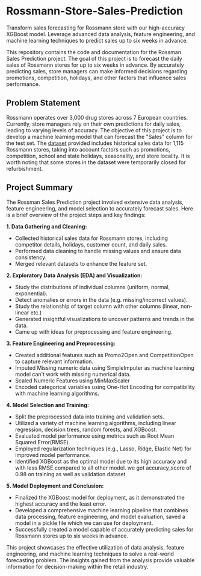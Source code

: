 # Rossmann-Store-Sales-Prediction
Transform sales forecasting for Rossmann store with our high-accuracy XGBoost model. Leverage advanced data analysis, feature engineering, and machine learning techniques to predict sales up to six weeks in advance.

This repository contains the code and documentation for the Rossman Sales Prediction project. The goal of this project is to forecast the daily sales of Rossmann stores for up to six weeks in advance. By accurately predicting sales, store managers can make informed decisions regarding promotions, competition, holidays, and other factors that influence sales performance.

## Problem Statement
Rossmann operates over 3,000 drug stores across 7 European countries. Currently, store managers rely on their own predictions for daily sales, leading to varying levels of accuracy. The objective of this project is to develop a machine learning model that can forecast the "Sales" column for the test set. The [dataset](https://www.kaggle.com/c/rossmann-store-sales/data) provided includes historical sales data for 1,115 Rossmann stores, taking into account factors such as promotions, competition, school and state holidays, seasonality, and store locality. It is worth noting that some stores in the dataset were temporarily closed for refurbishment.

## Project Summary

The Rossman Sales Prediction project involved extensive data analysis, feature engineering, and model selection to accurately forecast sales. Here is a brief overview of the project steps and key findings:

**1. Data Gathering and Cleaning:**

 * Collected historical sales data for Rossmann stores, including competitor details, holidays, customer count, and daily sales.
 * Performed data cleaning to handle missing values and ensure data consistency.
 * Merged relevant datasets to enhance the feature set.

**2. Exploratory Data Analysis (EDA) and Visualization:**

* Study the distributions of individual columns (uniform, normal, exponential).
* Detect anomalies or errors in the data (e.g. missing/incorrect values).
* Study the relationship of target column with other columns (linear, non-linear etc.)
* Generated insightful visualizations to uncover patterns and trends in the data.
* Came up with ideas for preprocessing and feature engineering.

**3. Feature Engineering and Preprocessing:**

* Created additional features such as Promo2Open and CompetitionOpen to capture relevant information.
* Imputed Missing numeric data using SimpleImputer as machine learning model can't work with missing numerical data.
* Scaled Numeric Features using MinMaxScaler
* Encoded categorical variables using One-Hot Encoding for compatibility with machine learning algorithms.

**4. Model Selection and Training:**

* Split the preprocessed data into training and validation sets.
* Utilized a variety of machine learning algorithms, including linear regression, decision trees, random forests, and XGBoost.
* Evaluated model performance using metrics such as Root Mean Squared Error(RMSE).
* Employed regularization techniques (e.g., Lasso, Ridge, Elastic Net) for improved model performance.
* Identified XGBoost as the optimal model due to its high accuracy and with less RMSE compared to all other model. we got accuracy_score of 0.98 on training as well as validation dataset

**5. Model Deployment and Conclusion:**

* Finalized the XGBoost model for deployment, as it demonstrated the highest accuracy and the least error.
* Developed a comprehensive machine learning pipeline that combines data processing, feature engineering, and model evaluation, saved a model in a pickle file which we can use for deployment.
* Successfully created a model capable of accurately predicting sales for Rossmann stores up to six weeks in advance.

This project showcases the effective utilization of data analysis, feature engineering, and machine learning techniques to solve a real-world forecasting problem. The insights gained from the analysis provide valuable information for decision-making within the retail industry.
